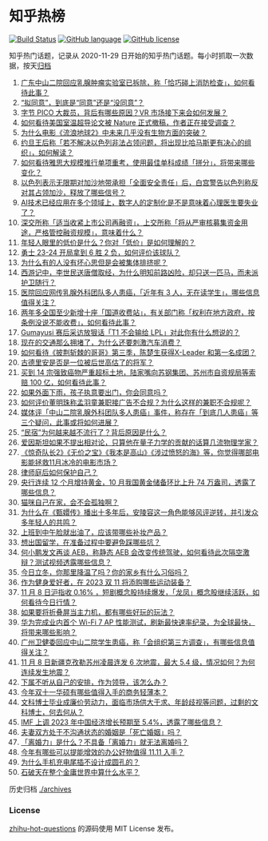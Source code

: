 # 知乎热榜
[![Build Status](https://github.com/ToWeLong/zhihu-hot-questions/workflows/CI/badge.svg)](https://github.com/ToWeLong/zhihu-hot-questions/actions)
[![GitHub language](https://img.shields.io/badge/language-golang-orange.svg)](https://golang.org/)
[![GitHub license](https://img.shields.io/github/license/ToWeLong/zhihu-hot-questions)](https://github.com/ToWeLong/zhihu-hot-questions/blob/main/LICENSE)

知乎热门话题，记录从 2020-11-29 日开始的知乎热门话题。每小时抓取一次数据，按天[归档](./archives)

<!-- BEGIN -->

1. [广东中山二院回应乳腺肿瘤实验室已拆除，称「恰巧碰上消防检查」，如何看待此事？](https://www.zhihu.com/question/629481737)
1. [“拟同意”，到底是“同意”还是“没同意”？](https://www.zhihu.com/question/629182408)
1. [字节 PICO 大裁员，背后有哪些原因？VR 市场接下来会如何发展？](https://www.zhihu.com/question/629447713)
1. [如何看待美国室温超导论文被 Nature 正式撤稿，作者正在接受调查？](https://www.zhihu.com/question/629408459)
1. [为什么电影《流浪地球2》中未来几乎没有生物方面的突破？](https://www.zhihu.com/question/628701444)
1. [约旦王后称「若不解决以色列非法占领问题，将出现比哈马斯更有决心的组织」，如何解读？](https://www.zhihu.com/question/629415706)
1. [如何看待雅思大规模推行单项重考，使用最佳单科成绩「拼分」，将带来哪些变化？](https://www.zhihu.com/question/629226242)
1. [以色列表示无限期对加沙地带承担「全面安全责任」后，白宫警告以色列称反对其占领加沙，释放了哪些信号？](https://www.zhihu.com/question/629444530)
1. [AI技术已经应用在多个领域上，数字人的定制化是不是意味着心理医生要失业了？](https://www.zhihu.com/question/629463774)
1. [深交所称「适当收紧上市公司再融资」，上交所称「将从严审核募集资金用途，严格管控融资规模」，意味着什么？](https://www.zhihu.com/question/629457281)
1. [年轻人眼里的低价是什么？你对「低价」是如何理解的？](https://www.zhihu.com/question/629462580)
1. [勇士 23-24 开局拿到 6 胜 2 负，如何评价该球队？](https://www.zhihu.com/question/629357015)
1. [为什么有的人没有坏心思但是会被集体排挤呢？](https://www.zhihu.com/question/440213572)
1. [西游记中，李世民送唐僧取经，为什么明知前路凶险，却只送一匹马，而未派护卫随行？](https://www.zhihu.com/question/627300037)
1. [医院回应网传乳腺外科团队多人患癌，「近年有 3 人，无在读学生」，哪些信息值得关注？](https://www.zhihu.com/question/629403599)
1. [两年多全国至少新增十座「国道收费站」，有关部门称「权利在地方政府，按条例没说不能收费」，如何看待此事？](https://www.zhihu.com/question/629348114)
1. [Gumayusi 赛后采访放狠话「T1 不会输给 LPL」对此你有什么想说的？](https://www.zhihu.com/question/629261529)
1. [现在的交通那么拥堵了，为什么还要刺激汽车消费？](https://www.zhihu.com/question/589249844)
1. [如何看待《披荆斩棘的哥哥》第三季，陈楚生获得X-Leader 和第一名成团？](https://www.zhihu.com/question/629299744)
1. [古德里安是否是一位被后世高估了的将军？](https://www.zhihu.com/question/283669103)
1. [买到 14 宗强致癌物严重超标土地，陆家嘴向苏钢集团、苏州市自资规局等索赔 100 亿，如何看待此事？](https://www.zhihu.com/question/629445784)
1. [如果外面下雨，孩子执意要出门，你会同意吗？](https://www.zhihu.com/question/621598937)
1. [如何评价董明珠称孟羽童兼职接广告不合规？为什么这样的兼职不合规呢？](https://www.zhihu.com/question/629441723)
1. [媒体评「中山二院乳腺外科团队多人患癌」事件，称存在「到底几人患癌」等三个疑问，此事或将如何进展？](https://www.zhihu.com/question/629451855)
1. [“民宿”为何越来越不流行了？背后原因是什么？](https://www.zhihu.com/question/580043589)
1. [爱因斯坦如果不提出相对论，只算他在量子力学的贡献的话算几流物理学家？](https://www.zhihu.com/question/629367832)
1. [《惊奇队长2》《无价之宝》《我本是高山》《涉过愤怒的海》等，你觉得哪部电影能拯救11月冰冷的电影市场？](https://www.zhihu.com/question/629338568)
1. [律师庭后如何保护自己？](https://www.zhihu.com/question/628930032)
1. [央行连续 12 个月增持黄金，10 月我国黄金储备环比上升 74 万盎司，透露了哪些信息？](https://www.zhihu.com/question/629395892)
1. [猫咪自己在家，会不会孤独啊？](https://www.zhihu.com/question/516334132)
1. [为什么在《甄嬛传》播出十多年后，安陵容这一角色能够风评逆转，并引发众多年轻人的共鸣？](https://www.zhihu.com/question/629363340)
1. [上班到中午脸就出油了，应该带哪些补妆产品？](https://www.zhihu.com/question/628957220)
1. [想出国留学，在准备过程中要避免踩哪些坑？](https://www.zhihu.com/question/629226432)
1. [何小鹏发文再谈 AEB，称静态 AEB 会改变传统驾驶，如何看待此次隔空激辩？测试视频透露哪些信息？](https://www.zhihu.com/question/629411597)
1. [今日立冬，你那里降温了吗？你的家乡有什么习俗吗？](https://www.zhihu.com/question/629402352)
1. [作为健身爱好者，在 2023 双 11 将添购哪些运动装备？](https://www.zhihu.com/question/627790388)
1. [11 月 8 日沪指收 0.16% ，短剧概念股持续爆发，「龙凤」概念股继续活跃，如何看待今日行情？](https://www.zhihu.com/question/629409365)
1. [如果要将折叠屏当主力机，都有哪些好玩的玩法？](https://www.zhihu.com/question/629408408)
1. [华为完成业内首个 Wi-Fi 7 AP 性能测试，刷新最快速率纪录，为全球最快，将带来哪些影响？](https://www.zhihu.com/question/629449807)
1. [广州卫健委回应中山二院学生患癌，称「会组织第三方调查」，有哪些信息值得关注？](https://www.zhihu.com/question/629449748)
1. [11 月 8 日新疆克孜勒苏州凌晨连发 6 次地震，最大 5.4 级，情况如何？为何连续发生地震？](https://www.zhihu.com/question/629403417)
1. [下属不听从自己的安排，作为领导，该怎么办？](https://www.zhihu.com/question/629278935)
1. [今年双十一华硕有哪些值得入手的商务轻薄本？](https://www.zhihu.com/question/629239445)
1. [文科博士毕业成廉价劳动力，面临市场供大于求、年龄歧视等问题，过剩的文科博士，何去何从？](https://www.zhihu.com/question/628654444)
1. [IMF 上调 2023 年中国经济增长预期至 5.4%，透露了哪些信息？](https://www.zhihu.com/question/629408062)
1. [夫妻双方处于不沟通状态的婚姻是「死亡婚姻」吗？](https://www.zhihu.com/question/627613414)
1. [「离婚力」是什么？不具备「离婚力」就无法离婚吗？](https://www.zhihu.com/question/627613420)
1. [今年有哪些可以提能增效的办公好物值得 11.11 入手？](https://www.zhihu.com/question/629470631)
1. [为什么手机充电尾插不设计成圆孔的？](https://www.zhihu.com/question/628792217)
1. [石破天在整个金庸世界中算什么水平？](https://www.zhihu.com/question/454692916)

<!-- END -->

历史归档 [./archives](./archives)


### License
[zhihu-hot-questions](https://github.com/towelong/zhihu-hot-questions) 的源码使用 MIT License 发布。
